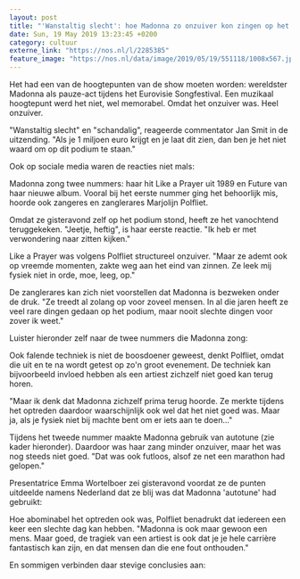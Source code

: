 ```yaml
---
layout: post
title: "'Wanstaltig slecht': hoe Madonna zo onzuiver kon zingen op het Songfestival"
date: Sun, 19 May 2019 13:23:45 +0200
category: cultuur
externe_link: "https://nos.nl/l/2285385"
feature_image: "https://nos.nl/data/image/2019/05/19/551118/1008x567.jpg"
---
```


<p>Het had een van de hoogtepunten van de show moeten worden: wereldster Madonna als pauze-act tijdens het Eurovisie Songfestival. Een muzikaal hoogtepunt werd het niet, wel memorabel. Omdat het onzuiver was. Heel onzuiver.</p>
<p>"Wanstaltig slecht" en "schandalig", reageerde commentator Jan Smit in de uitzending. "Als je 1 miljoen euro krijgt en je laat dit zien, dan ben je het niet waard om op dit podium te staan."</p>
<p>Ook op sociale media waren de reacties niet mals:</p>
<p>Madonna zong twee nummers: haar hit Like a Prayer uit 1989 en Future van haar nieuwe album. Vooral bij het eerste nummer ging het behoorlijk mis, hoorde ook zangeres en zanglerares Marjolijn Polfliet.</p>
<p>Omdat ze gisteravond zelf op het podium stond, heeft ze het vanochtend teruggekeken. "Jeetje, heftig", is haar eerste reactie. "Ik heb er met verwondering naar zitten kijken."</p>
<p>Like a Prayer was volgens Polfliet structureel onzuiver. "Maar ze ademt ook op vreemde momenten, zakte weg aan het eind van zinnen. Ze leek mij fysiek niet in orde, moe, leeg, op."</p>
<p>De zanglerares kan zich niet voorstellen dat Madonna is bezweken onder de druk. "Ze treedt al zolang op voor zoveel mensen. In al die jaren heeft ze veel rare dingen gedaan op het podium, maar nooit slechte dingen voor zover ik weet."</p>
<p>Luister hieronder zelf naar de twee nummers die Madonna zong:</p>
<p>Ook falende techniek is niet de boosdoener geweest, denkt Polfliet, omdat die uit en te na wordt getest op zo'n groot evenement. De techniek kan bijvoorbeeld invloed hebben als een artiest zichzelf niet goed kan terug horen.</p>
<p>"Maar ik denk dat Madonna zichzelf prima terug hoorde. Ze merkte tijdens het optreden daardoor waarschijnlijk ook wel dat het niet goed was. Maar ja, als je fysiek niet bij machte bent om er iets aan te doen..."</p>
<p>Tijdens het tweede nummer maakte Madonna gebruik van autotune (zie kader hieronder). Daardoor was haar zang minder onzuiver, maar het was nog steeds niet goed. "Dat was ook futloos, alsof ze net een marathon had gelopen."</p>
<p>Presentatrice Emma Wortelboer zei gisteravond voordat ze de punten uitdeelde namens Nederland dat ze blij was dat Madonna 'autotune' had gebruikt:</p>
<p>Hoe abominabel het optreden ook was, Polfliet benadrukt dat iedereen een keer een slechte dag kan hebben. "Madonna is ook maar gewoon een mens. Maar goed, de tragiek van een artiest is ook dat je je hele carrière fantastisch kan zijn, en dat mensen dan die ene fout onthouden."</p>
<p>En sommigen verbinden daar stevige conclusies aan:</p>

